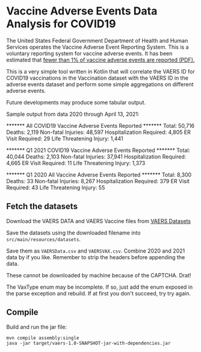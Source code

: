 # Vaccine Adverse Events Data Analysis for COVID19

The United States Federal Government Department of Health and Human Services
operates the Vaccine Adverse Event Reporting System. This is a voluntary reporting
system for vaccine adverse events. It has been estimated that [fewer than 1% of
vaccine adverse events are reported (PDF).](https://digital.ahrq.gov/sites/default/files/docs/publication/r18hs017045-lazarus-final-report-2011.pdf)

This is a very simple tool written in Kotlin that will correlate the VAERS ID
for COVID19 vaccinations in the Vaccination dataset with the VAERS ID in the
adverse events dataset and perform some simple aggregations on different
adverse events.

Future developments may produce some tabular output.

Sample output from data 2020 through April 13, 2021:

******* All COVID19 Vaccine Adverse Events Reported *******
Total: 50,716
Deaths: 2,119
Non-fatal Injuries: 48,597
Hospitalization Required: 4,805
ER Visit Required: 29
Life Threatening Injury: 1,441

******* Q1 2021 COVID19 Vaccine Adverse Events Reported *******
Total: 40,044
Deaths: 2,103
Non-fatal Injuries: 37,941
Hospitalization Required: 4,665
ER Visit Required: 11
Life Threatening Injury: 1,373

******* Q1 2020 All Vaccine Adverse Events Reported *******
Total: 8,300
Deaths: 33
Non-fatal Injuries: 8,267
Hospitalization Required: 379
ER Visit Required: 43
Life Threatening Injury: 55

## Fetch the datasets

Download the VAERS DATA and VAERS Vaccine files from
[VAERS Datasets](https://vaers.hhs.gov/data/datasets.html)

Save the datasets using the downloaded filename into `src/main/resources/datasets`.

Save them as `VAERSData.csv` and `VAERSVAX.csv`. Combine 2020 and 2021 data
by if you like. Remember to strip the headers before appending the
data.

These cannot be downloaded by machine because of the CAPTCHA. Drat!

The VaxType enum may be incomplete. If so, just add the enum exposed in the parse 
exception and rebuild. If at first you don't succeed, try try again.

## Compile

Build and run the jar file:

    mvn compile assembly:single
    java -jar target/vaers-1.0-SNAPSHOT-jar-with-dependencies.jar

